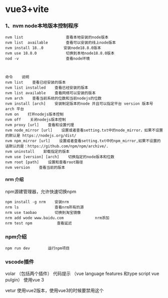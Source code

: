 # vue3+vite

### 1、nvm node本地版本控制程序

    nvm list                   查看本地安装的node版本
    nvm list  available        查看可以安装的线上node版本
    nvm install 18..0         安装node18.8.0版本
    nvm use 18.8.0             切换到本地node18.8.0版本
    nod -v                     查看node环境
    
    
    
    命令    说明
    nvm list    查看已经安装的版本
    nvm list installed    查看已经安装的版本
    nvm list available    查看网络可以安装的版本
    nvm arch    查看当前系统的位数和当前nodejs的位数
    nvm install [arch]    安装制定版本的node 并且可以指定平台 version 版本号 arch 平台
    nvm on    打开nodejs版本控制
    nvm off    关闭nodejs版本控制
    nvm proxy [url]    查看和设置代理
    nvm node_mirror [url]    设置或者查看setting.txt中的node_mirror，如果不设置的默认是 https://nodejs.org/dist/
    nvm npm_mirror [url]    设置或者查看setting.txt中的npm_mirror,如果不设置的话默认的是：https://github.com/npm/npm/archive/.
    nvm uninstall    卸载指定的版本
    nvm use [version] [arch]    切换指定的node版本和位数
    nvm root [path]    设置和查看root路径
    nvm version    查看当前的版本
    
    

#### nrm 介绍

npm源建管理器，允许快速切换npm

    npm install -g nrm    安装nrm
    nrm ls                查看nrm所有的源
    nrm use taobao        切换到淘宝镜像
    nrm add wode www.baidu.com              nrm添加
    nrm test npm           查看延迟

### npm介绍

    npm run dev        运行npm项目

### vscode插件

volar （包括两个插件） 代码提示 （vue language features <volar> 和type script vue pulgin） 使用vue 3

vetur 使用vue2版本，使用vue3的时候要禁用这个